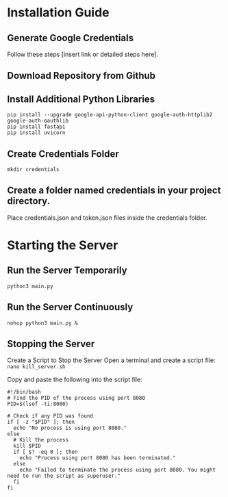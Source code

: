 # Installation Guide

## Generate Google Credentials

Follow these steps [insert link or detailed steps here].

## Download Repository from Github

## Install Additional Python Libraries

```
pip install --upgrade google-api-python-client google-auth-httplib2 google-auth-oauthlib
pip install fastapi
pip install uvicorn
```

## Create Credentials Folder
```mkdir credentials```
## Create a folder named credentials in your project directory.
Place credentials.json and token.json files inside the credentials folder.


# Starting the Server
## Run the Server Temporarily
```python3 main.py```
## Run the Server Continuously
```nohup python3 main.py &```
## Stopping the Server
Create a Script to Stop the Server
Open a terminal and create a script file:
```nano kill_server.sh```

Copy and paste the following into the script file:
```
#!/bin/bash
# Find the PID of the process using port 8080
PID=$(lsof -ti:8080)

# Check if any PID was found
if [ -z "$PID" ]; then
  echo "No process is using port 8080."
else
  # Kill the process
  kill $PID
  if [ $? -eq 0 ]; then
    echo "Process using port 8080 has been terminated."
  else
    echo "Failed to terminate the process using port 8080. You might need to run the script as superuser."
  fi
fi
```
